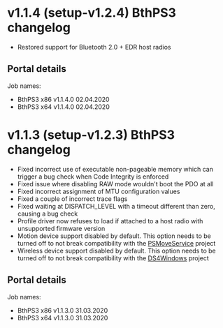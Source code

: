 # v1.1.4 (setup-v1.2.4) BthPS3 changelog

- Restored support for Bluetooth 2.0 + EDR host radios

## Portal details

Job names:

- BthPS3 x86 v1.1.4.0 02.04.2020
- BthPS3 x64 v1.1.4.0 02.04.2020

# v1.1.3 (setup-v1.2.3) BthPS3 changelog

- Fixed incorrect use of executable non-pageable memory which can trigger a bug check when Code Integrity is enforced
- Fixed issue where disabling RAW mode wouldn't boot the PDO at all
- Fixed incorrect assignment of MTU configuration values
- Fixed a couple of incorrect trace flags
- Fixed waiting at DISPATCH_LEVEL with a timeout different than zero, causing a bug check
- Profile driver now refuses to load if attached to a host radio with unsupported firmware version
- Motion device support disabled by default. This option needs to be turned off to not break compatibility with the [PSMoveService](https://github.com/psmoveservice/PSMoveService) project
- Wireless device support disabled by default. This option needs to be turned off to not break compatibility with the [DS4Windows](https://github.com/Ryochan7/DS4Windows) project

## Portal details

Job names:

- BthPS3 x86 v1.1.3.0 31.03.2020
- BthPS3 x64 v1.1.3.0 31.03.2020
